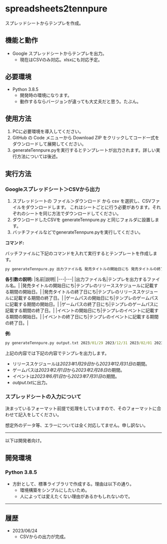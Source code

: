# spreadsheets2tennpure

スプレッドシートからテンプレを作成。

## 機能と動作

+ Google スプレッドシートからテンプレを出力。
  + 現在はCSVのみ対応。xlsxにも対応予定。

## 必要環境

+ Python 3.8.5
  + 開発時の環境になります。
  + 動作するならバージョンが違っても大丈夫だと思う。たぶん。

## 使用方法

1. PCに必要環境を導入してください。
1. GitHub の Code メニューから Download ZIP をクリックしてコード一式をダウンロードして展開してください。
1. generateTennpure.pyを実行するとテンプレートが出力されます。詳しい実行方法については後述。

## 実行方法

### Googleスプレッドシート＞CSVから出力

1. スプレッドシートの ファイル＞ダウンロード から csv を選択し、CSVファイルをダウンロードします。
これはシートごとに行う必要があります。それぞれのシートを同じ方法でダウンロードしてください。
1. ダウンロードしたCSVを generateTennpure.py と同じフォルダに設置します。
1. バッチファイルなどでgenerateTennpure.pyを実行してください。

**コマンド:**

バッチファイルに下記のコマンドを入れて実行するとテンプレートを作成します。

``` bat
py generateTennpure.py 出力ファイル名 発売タイトルの開始日にち 発売タイトルの終了日にち ゲームパスの開始日にち ゲームパスの終了日にち イベントの開始日にち イベントの終了日にち
```

**各引数の説明:**
|名前|説明|
|---|---|
|出力ファイル名|テンプレを出力するファイル名。|
|発売タイトルの開始日にち|テンプレのリリーススケジュールに記載する期間の開始日。|
|発売タイトルの終了日にち|テンプレのリリーススケジュールに記載する期間の終了日。|
|ゲームパスの開始日にち|テンプレのゲームパスに記載する期間の開始日。|
|ゲームパスの終了日にち|テンプレのゲームパスに記載する期間の終了日。|
|イベントの開始日にち|テンプレのイベントに記載する期間の開始日。|
|イベントの終了日にち|テンプレのイベントに記載する期間の終了日。|

**例:**

``` bat
py generateTennpure.py output.txt 2023/01/29 2023/12/31 2023/02/01 2023/02/28 2023/06/01 2023/07/31
```

上記の内容では下記の内容でテンプレを出力します。

+ リリーススケジュールは*2023年1月29日*から*2023年12月31日*の期間。
+ ゲームパスは*2023年2月1日*から*2023年2月28日*の期間。
+ イベントは*2023年6月1日*から*2023年7月31日*の期間。
+ *output.txt*に出力。

### スプレッドシートの入力について

決まっているフォーマット前提で処理をしていますので、そのフォーマットに合わせて記入をしてください。

想定外のデータ等、エラーについては全く対応してません。申し訳ない。

---

以下は開発者向け。

## 開発環境

### Python 3.8.5

+ 方針として、標準ライブラリで作成する。理由は以下の通り。
  + 環境構築をシンプルにしたいため。
  + 人によっては変えたくない理由があるかもしれないので。

---

## 履歴

+ 2023/06/24
  + CSVからの出力が完成。
  